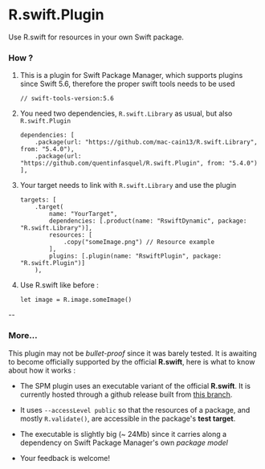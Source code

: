 # R.swift.Plugin

Use R.swift for resources in your own Swift package.

### How ?

1. This is a plugin for Swift Package Manager, which supports plugins since Swift 5.6,
therefore the proper swift tools needs to be used

    `// swift-tools-version:5.6`

2. You need two dependencies, `R.swift.Library` as usual, but also `R.swift.Plugin`

    ```
    dependencies: [
        .package(url: "https://github.com/mac-cain13/R.swift.Library", from: "5.4.0"),
        .package(url: "https://github.com/quentinfasquel/R.swift.Plugin", from: "5.4.0")
    ],
    ```
    
3. Your target needs to link with `R.swift.Library` and use the plugin

    ```
    targets: [
        .target(
            name: "YourTarget",
            dependencies: [.product(name: "RswiftDynamic", package: "R.swift.Library")],
            resources: [
                .copy("someImage.png") // Resource example
            ],
            plugins: [.plugin(name: "RswiftPlugin", package: "R.swift.Plugin")]
        ),
    ```

4. Use R.swift like before :

    ```
    let image = R.image.someImage()
    ```

--

### More...

This plugin may not be _bullet-proof_ since it was barely tested. It is awaiting to become officially supported by the official **R.swift**, here is what to know about how it works :

- The SPM plugin uses an executable variant of the official **R.swift**. It is currently hosted through a github release built from [this branch](https://github.com/quentinfasquel/R.swift/tree/feature/generate-swift-package-resources).

- It uses `--accessLevel public` so that the resources of a package, and mostly `R.validate()`, are accessible in the package's **test target**.

- The executable is slightly big (~ 24Mb) since it carries along a dependency on Swift Package Manager's own _package model_


- Your feedback is welcome!
